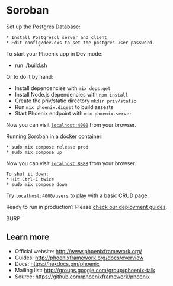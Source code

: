 # Soroban

Set up the Postgres Database:

    * Install Postgresql server and client
    * Edit config/dev.exs to set the postgres user password.

To start your Phoenix app in Dev mode:

  * run ./build.sh

Or to do it by hand:

  * Install dependencies with `mix deps.get`
  * Install Node.js dependencies with `npm install`
  * Create the priv/static directory `mkdir priv/static`
  * Run `mix phoenix.digest` to build assests
  * Start Phoenix endpoint with `mix phoenix.server`

Now you can visit [`localhost:4000`](http://localhost:4000) from your browser.

Running Soroban in a docker container:
    
    * sudo mix compose release prod
    * sudo mix compose up

Now you can visit [`localhost:8888`](http://localhost:8888) from your browser.
    
    To shut it down:
    * Hit Ctrl-C twice
    * sudo mix compose down

Try [`localhost:4000/users`](http://localhost:4000/users) to play with a basic CRUD page.

Ready to run in production? Please [check our deployment guides](http://www.phoenixframework.org/docs/deployment).

BURP

## Learn more

  * Official website: http://www.phoenixframework.org/
  * Guides: http://phoenixframework.org/docs/overview
  * Docs: https://hexdocs.pm/phoenix
  * Mailing list: http://groups.google.com/group/phoenix-talk
  * Source: https://github.com/phoenixframework/phoenix
